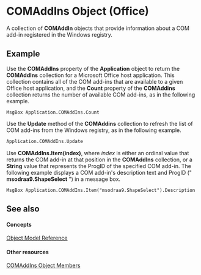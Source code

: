 
# COMAddIns Object (Office)

A collection of  **COMAddIn** objects that provide information about a COM add-in registered in the Windows registry.


## Example

Use the  **COMAddIns** property of the **Application** object to return the **COMAddIns** collection for a Microsoft Office host application. This collection contains all of the COM add-ins that are available to a given Office host application, and the **Count** property of the **COMAddins** collection returns the number of available COM add-ins, as in the following example.


```
MsgBox Application.COMAddIns.Count
```

Use the  **Update** method of the **COMAddins** collection to refresh the list of COM add-ins from the Windows registry, as in the following example.




```vb
Application.COMAddIns.Update
```

Use  **COMAddIns.Item(index)**, where _index_ is either an ordinal value that returns the COM add-in at that position in the **COMAddIns** collection, or a **String** value that represents the ProgID of the specified COM add-in. The following example displays a COM add-in's description text and ProgID (" **msodraa9.ShapeSelect** ") in a message box.




```
MsgBox Application.COMAddIns.Item("msodraa9.ShapeSelect").Description
```


## See also


#### Concepts


[Object Model Reference](499c789a-aba2-0fad-649a-0ea964cd3b5e.md)
#### Other resources


[COMAddIns Object Members](0fc908fa-0846-07ca-d2a2-4c87525ae719.md)